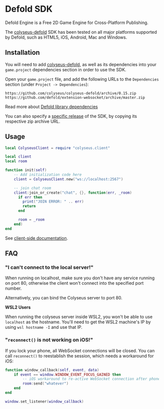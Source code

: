 # Defold SDK

Defold Engine is a Free 2D Game Engine for Cross-Platform Publishing.

The [colyseus-defold](https://github.com/colyseus/colyseus-defold) SDK has been tested on all major platforms supported by Defold, such as HTML5, iOS, Android, Mac and Windows.

## Installation

You will need to add [colyseus-defold](https://github.com/colyseus/colyseus-defold), as well as its dependencies into your `game.project` dependencies section in order to use the SDK.

Open your `game.project` file, and add the following URLs to the `Dependencies` section (under `Project -> Dependencies`):

    https://github.com/colyseus/colyseus-defold/archive/0.15.zip
    https://github.com/defold/extension-websocket/archive/master.zip

Read more about [Defold library dependencies](http://www.defold.com/manuals/libraries/)

You can also specify a [specific release](https://github.com/colyseus/colyseus-defold/releases) of the SDK, by copying its respective zip archive URL.

## Usage

```lua
local ColyseusClient = require "colyseus.client"

local client
local room

function init(self)
    -- Add initialization code here
    client = ColyseusClient.new("ws://localhost:2567")

    -- join chat room
    client:join_or_create("chat", {}, function(err, _room)
      if err then
        print("JOIN ERROR: " .. err)
        return
      end

      room = _room
    end)
end
```

See [client-side documentation](/client/).

## FAQ

### "I can't connect to the local server!"

When running on localhost, make sure you don't have any service running on port
80, otherwise the client won't connect into the specified port number.

Alternatively, you can bind the Colyseus server to port 80.

**WSL2 Users**

When running the colyseus server inside WSL2, you won't be able to use `localhost` as the hostname.
You'll need to get the WSL2 machine's IP by using `wsl hostname -I` and use that IP.

### "`reconnect()` is not working on iOS!"

If you lock your phone, all WebSocket connections will be closed. You can call `reconnect()` to reestablish the session, which needs a workaround for iOS:

```lua
function window_callback(self, event, data)
    if event == window.WINDOW_EVENT_FOCUS_GAINED then
        -- iOS workaround to re-active WebSocket connection after phone is unlocked
        room:send("whatever")
    end
end

window.set_listener(window_callback)
```
